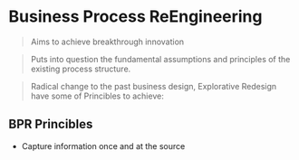 # Business Process ReEngineering 

> Aims to achieve breakthrough innovation

> Puts into question the fundamental assumptions and principles of the existing process structure.

> Radical change to the past business design, Explorative Redesign have some of Princibles to achieve:

## BPR Princibles

- Capture information once and at the source